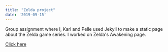 ```yaml
---
title: "Zelda project"
date: '2019-09-15'
---
```



Group assignment where I, Karl and Pelle used Jekyll to make a static page about the Zelda game series. I worked on Zelda's Awakening page.

<a href="https://priceless-noyce-782d70.netlify.com/" target="_blank" alt="Click here to chechout">Click here
</a>